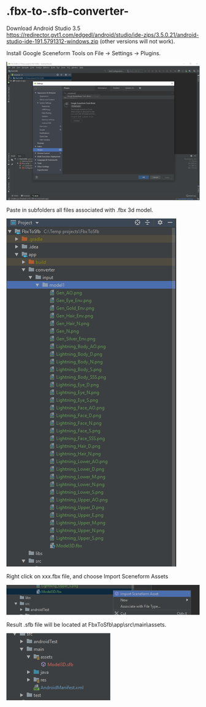 # .fbx-to-.sfb-converter-


 Download Android Studio 3.5 https://redirector.gvt1.com/edgedl/android/studio/ide-zips/3.5.0.21/android-studio-ide-191.5791312-windows.zip (other versions will not work).
 
 
 Install Google Sceneform Tools on File -> Settings -> Plugins.
 
![alt text](https://github.com/kustraslawomir/.fbx-to-.sfb-converter-/blob/master/app/screenshots/scene%20form%20plugin.PNG?raw=true)

 Paste in subfolders all files associated with .fbx 3d model.
 
![alt text](https://github.com/kustraslawomir/.fbx-to-.sfb-converter-/blob/master/app/screenshots/fbx%20files.PNG?raw=true)

 Right click on xxx.fbx file, and choose Import Sceneform Assets
 
![alt text](https://github.com/kustraslawomir/.fbx-to-.sfb-converter-/blob/master/app/screenshots/Import%20from%20assets.png?raw=true)

 Result .sfb file will be located at FbxToSfb\app\src\main\assets.
 
![alt text](https://github.com/kustraslawomir/.fbx-to-.sfb-converter-/blob/master/app/screenshots/result.PNG?raw=true)
